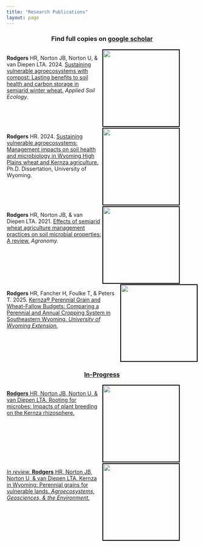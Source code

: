 ```yaml
---
title: "Research Publications"
layout: page
---
```


<!--CSS styling-->
<style>
  .side-by-side {display: flex;}
  .side-by-side > div {flex: 1;padding: 1px;}
  .image-border {border: 2px solid black;}
</style>

<style>
h1, h2, h3 {text-align: center;}
</style>

<!--Subtitle-->
### Find full copies on [google scholar](https://scholar.google.com/citations?user=https://scholar.google.com/citations?user=rK1CuzcAAAAJ&hl=en&user=rK1CuzcAAAAJ)

<!--PAPER 1: OREI-->
<div class="side-by-side"> <div>

<p> <strong>Rodgers</strong> 
HR, Norton JB, Norton U, & van Diepen LTA. 2024. <a target="_blank" href="https://doi.org/10.1016/j.apsoil.2024.105716">Sustaining vulnerable agroecosystems with compost: Lasting benefits to soil health and carbon storage in semiarid winter wheat.</a> 
<em>Applied Soil Ecology.</em> </p>

</div> <div>
<img src="/images/edited/wheat_fallow.png" width="200" class="image-border">
</div> </div>

<!--PAPER 2: Dissertation-->
<div class="side-by-side"> <div>

<p> <strong>Rodgers</strong> HR. 2024. 
<a target="_blank" href="https://www.proquest.com/docview/3094699934?fromopenview=true&pq-origsite=gscholar&sourcetype=Dissertations%20&%20Theses">Sustaining vulnerable agroecosystems: Management impacts on soil health and microbiology in Wyoming High Plains wheat and Kernza agriculture.</a> 
Ph.D. Dissertation, University of Wyoming. </p>

</div> <div>
<img src="/images/edited/measuring_plants.jpg" width="200" class="image-border">
</div> </div>

<!--PAPER 3: Review-->
<div class="side-by-side"> <div>

<p> <strong>Rodgers</strong> HR, Norton JB, & van Diepen LTA. 2021. 
<a target="_blank" href="https://doi.org/10.3390/agronomy11050852">Effects of semiarid wheat agriculture management practices on soil microbial properties: A review.</a> <em>Agronomy.</em> </p>

</div> <div>
<img src="/images/edited/ai_roots2.png" width="200" class="image-border">
</div> </div>

<!--PAPER 6: Bulletin-->
<div class="side-by-side"> <div>

<p> <strong>Rodgers</strong> HR, Fancher H, Foulke T, & Peters T. 2025. 
<a target="_blank" href="https://www.wyoextension.org/publications/Search_Details.php?pubid=2144&pub=B-1403.">Kernza® Perennial Grain and Wheat-Fallow Budgets: Comparing a Perennial and Annual Cropping System in Southeastern Wyoming. <em> University of Wyoming Extension.</em></p>

</div> <div>
<img src="/images/edited/kernza_products.png" width="200" class="image-border">
</div> </div>

### In-Progress

<!--PAPER 4: Rhizosphere-->
<div class="side-by-side"> <div>

<p> <strong>Rodgers</strong> HR, Norton JB, Norton U, & van Diepen LTA. Rooting for microbes: Impacts of plant breeding on the Kernza rhizosphere.</p>
  
</div> <div>
<img src="/images/edited/rhizo.jpg" width="200" class="image-border">
</div> </div>

<!--PAPER 5: Kernza Wyoming-->
<div class="side-by-side"> <div>

<p> <em>In review.</em> <strong> Rodgers</strong> HR, Norton JB, Norton U, & van Diepen LTA. Kernza in Wyoming: Perennial grains for vulnerable lands. <em> Agroecosystems, Geosciences, & the Environment.</em> </p>

</div> <div>
<img src="/images/edited/three_roots.jpg" width="200" class="image-border">
</div> </div>



